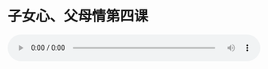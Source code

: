 # 子女心、父母情第四课

<audio style="width: 100%;" preload="false" controls controlslist="nodownload"><source src="//cdn.wechat.edu.pl/audio/mp3/old/24985.mp3" type="audio/mpeg">Your browser does not support the audio element.</audio>


